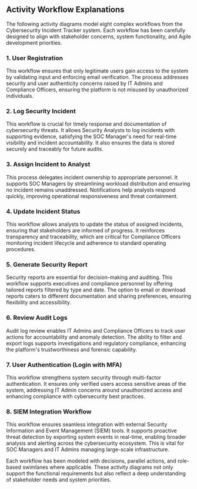 ## Activity Workflow Explanations

The following activity diagrams model eight complex workflows from the Cybersecurity Incident Tracker system. Each workflow has been carefully designed to align with stakeholder concerns, system functionality, and Agile development priorities.

### 1. User Registration
This workflow ensures that only legitimate users gain access to the system by validating input and enforcing email verification. The process addresses security and user authenticity concerns raised by IT Admins and Compliance Officers, ensuring the platform is not misused by unauthorized individuals.

### 2. Log Security Incident
This workflow is crucial for timely response and documentation of cybersecurity threats. It allows Security Analysts to log incidents with supporting evidence, satisfying the SOC Manager's need for real-time visibility and incident accountability. It also ensures the data is stored securely and traceably for future audits.

### 3. Assign Incident to Analyst
This process delegates incident ownership to appropriate personnel. It supports SOC Managers by streamlining workload distribution and ensuring no incident remains unaddressed. Notifications help analysts respond quickly, improving operational responsiveness and threat containment.

### 4. Update Incident Status
This workflow allows analysts to update the status of assigned incidents, ensuring that stakeholders are informed of progress. It reinforces transparency and traceability, which are critical for Compliance Officers monitoring incident lifecycle and adherence to standard operating procedures.

### 5. Generate Security Report
Security reports are essential for decision-making and auditing. This workflow supports executives and compliance personnel by offering tailored reports filtered by type and date. The option to email or download reports caters to different documentation and sharing preferences, ensuring flexibility and accessibility.

### 6. Review Audit Logs
Audit log review enables IT Admins and Compliance Officers to track user actions for accountability and anomaly detection. The ability to filter and export logs supports investigations and regulatory compliance, enhancing the platform's trustworthiness and forensic capability.

### 7. User Authentication (Login with MFA)
This workflow strengthens system security through multi-factor authentication. It ensures only verified users access sensitive areas of the system, addressing IT Admin concerns around unauthorized access and enhancing compliance with cybersecurity best practices.

### 8. SIEM Integration Workflow
This workflow ensures seamless integration with external Security Information and Event Management (SIEM) tools. It supports proactive threat detection by exporting system events in real-time, enabling broader analysis and alerting across the cybersecurity ecosystem. This is vital for SOC Managers and IT Admins managing large-scale infrastructure.

Each workflow has been modeled with decisions, parallel actions, and role-based swimlanes where applicable. These activity diagrams not only support the functional requirements but also reflect a deep understanding of stakeholder needs and system priorities.
